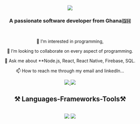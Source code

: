 <h1 align="center">
    <img src="https://readme-typing-svg.herokuapp.com/?color=206EB3&font=Righteous&size=35&center=true&vCenter=true&width=500&height=70&duration=4000&lines=Hi+There!+🤗;+I'm+Benonia+Ayeh🧍🏾‍♀️;" />
</h1>

<h3 align="center">A passionate software developer from Ghana🇬🇭</h3>

<br/>

<div align="center">
 
 👀 I’m interested in programming,
 
 💞️ I’m looking to collaborate on every aspect of programming.
 
 💬 Ask me about **Node.js, React, React Native, Firebase, SQL.
 
 📫 How to reach me  through my email and linkedIn...

 </div>

 <div align="center"> 
  <a href="mailto:benoniaowusu@gmail.com">
    <img src="https://img.shields.io/badge/Gmail-333333?style=for-the-badge&logo=gmail&logoColor=red" />
  </a>
  <a href="https://www.linkedin.com/in/benonia-ayeh-527643221/" target="_blank">
    <img src="https://img.shields.io/badge/LinkedIn-0077B5?style=for-the-badge&logo=linkedin&logoColor=white" target="_blank" />
  </a>
</div>

<h2 align="center">⚒️ Languages-Frameworks-Tools⚒️</h2>
<br/>
<div align="center">
    <img src="https://skillicons.dev/icons?i=react,html,css,vscode,github,tailwind,git," />
    <img src="https://skillicons.dev/icons?i=nodejs,python,javascript,typescript,express,firebase,mongodb,java,nextjs,mysql" /><br>
</div>

<br/>
